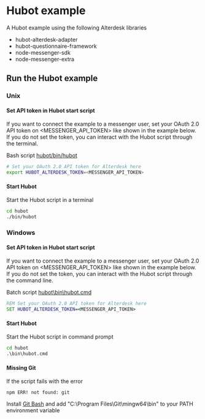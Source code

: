 # Hubot example

A Hubot example using the following Alterdesk libraries
* hubot-alterdesk-adapter
* hubot-questionnaire-framework
* node-messenger-sdk
* node-messenger-extra

## Run the Hubot example

### Unix

#### Set API token in Hubot start script

If you want to connect the example to a messenger user, set your OAuth 2.0 API token on <MESSENGER_API_TOKEN> like shown
in the example below. If you do not set the token, you can interact with the Hubot script through 
the terminal.

Bash script [hubot/bin/hubot](hubot/bin/hubot)
```bash
# Set your OAuth 2.0 API token for Alterdesk here
export HUBOT_ALTERDESK_TOKEN=<MESSENGER_API_TOKEN>
```

#### Start Hubot

Start the Hubot script in a terminal
```bash
cd hubot
./bin/hubot
```

### Windows

#### Set API token in Hubot start script
If you want to connect the example to a messenger user, set your OAuth 2.0 API token on <MESSENGER_API_TOKEN> like shown
in the example below. If you do not set the token, you can interact with the Hubot script 
through the command line.

Batch script [hubot\bin\hubot.cmd](hubot/bin/hubot.cmd)
```bat
REM Set your OAuth 2.0 API token for Alterdesk here
SET HUBOT_ALTERDESK_TOKEN=<MESSENGER_API_TOKEN>
```

#### Start Hubot

Start the Hubot script in command prompt
```bat
cd hubot
.\bin\hubot.cmd
```

#### Missing Git

If the script fails with the error
```batch
npm ERR! not found: git
```
Install [Git Bash](https://git-scm.com/downloads) and add "C:\Program Files\Git\mingw64\bin" to your PATH environment variable
